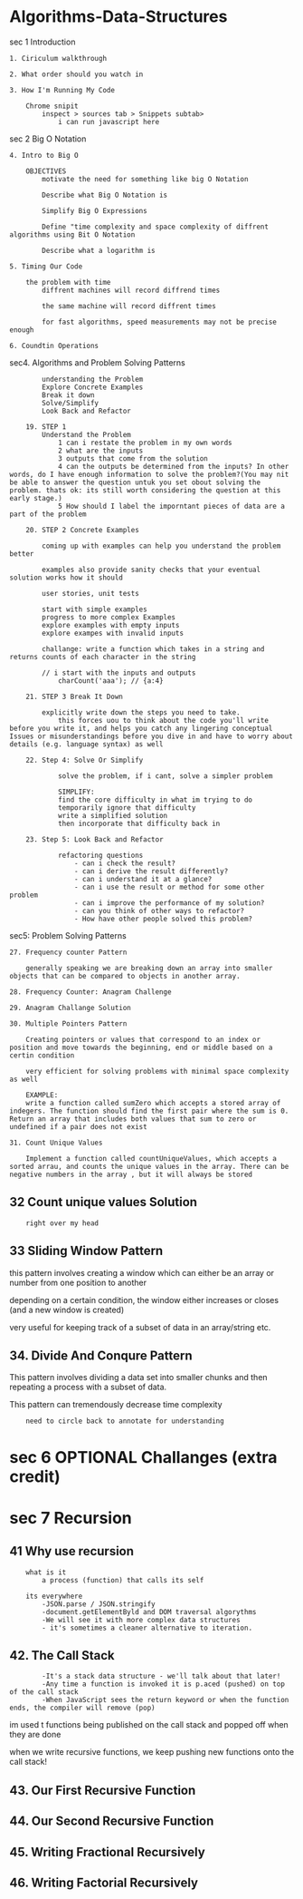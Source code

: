 # Algorithms-Data-Structures

sec 1 Introduction

    1. Ciriculum walkthrough

    2. What order should you watch in

    3. How I'm Running My Code

        Chrome snipit
            inspect > sources tab > Snippets subtab>
                i can run javascript here

sec 2 Big O Notation

    4. Intro to Big O

        OBJECTIVES
            motivate the need for something like big O Notation

            Describe what Big O Notation is

            Simplify Big O Expressions

            Define "time complexity and space complexity of diffrent algorithms using Bit O Notation

            Describe what a logarithm is

    5. Timing Our Code

        the problem with time
            diffrent machines will record diffrend times

            the same machine will record diffrent times

            for fast algorithms, speed measurements may not be precise enough

    6. Coundtin Operations

sec4. Algorithms and Problem Solving Patterns

            understanding the Problem
            Explore Concrete Examples
            Break it down
            Solve/Simplify
            Look Back and Refactor

        19. STEP 1
            Understand the Problem
                1 can i restate the problem in my own words
                2 what are the inputs
                3 outputs that come from the solution
                4 can the outputs be determined from the inputs? In other words, do I have enough information to solve the problem?(You may nit be able to answer the question untuk you set obout solving the problem. thats ok: its still worth considering the question at this early stage.)
                5 How should I label the imporntant pieces of data are a part of the problem

        20. STEP 2 Concrete Examples

            coming up with examples can help you understand the problem better

            examples also provide sanity checks that your eventual solution works how it should

            user stories, unit tests

            start with simple examples
            progress to more complex Examples
            explore examples with empty inputs
            explore exampes with invalid inputs

            challange: write a function which takes in a string and returns counts of each character in the string

            // i start with the inputs and outputs
                charCount('aaa'); // {a:4}

        21. STEP 3 Break It Down

            explicitly write down the steps you need to take.
                this forces uou to think about the code you'll write before you write it, and helps you catch any lingering conceptual Issues or misunderstandings before you dive in and have to worry about details (e.g. language syntax) as well

        22. Step 4: Solve Or Simplify

                solve the problem, if i cant, solve a simpler problem

                SIMPLIFY:
                find the core difficulty in what im trying to do
                temporarily ignore that difficulty
                write a simplified solution
                then incorporate that difficulty back in

        23. Step 5: Look Back and Refactor

                refactoring questions
                    - can i check the result?
                    - can i derive the result differently?
                    - can i understand it at a glance?
                    - can i use the result or method for some other problem
                    - can i improve the performance of my solution?
                    - can you think of other ways to refactor?
                    - How have other people solved this problem?

sec5: Problem Solving Patterns

    27. Frequency counter Pattern

        generally speaking we are breaking down an array into smaller objects that can be compared to objects in another array.

    28. Frequency Counter: Anagram Challenge

    29. Anagram Challange Solution

    30. Multiple Pointers Pattern

        Creating pointers or values that correspond to an index or position and move towards the beginning, end or middle based on a certin condition

        very efficient for solving problems with minimal space complexity as well

        EXAMPLE:
        write a function called sumZero which accepts a stored array of indegers. The function should find the first pair where the sum is 0. Return an array that includes both values that sum to zero or undefined if a pair does not exist

    31. Count Unique Values

        Implement a function called countUniqueValues, which accepts a sorted arrau, and counts the unique values in the array. There can be negative numbers in the array , but it will always be stored

## 32 Count unique values Solution

        right over my head

## 33 Sliding Window Pattern

this pattern involves creating a window which can either be an array or number from one position to another

depending on a certain condition, the window either increases or closes (and a new window is created)

very useful for keeping track of a subset of data in an array/string etc.

## 34. Divide And Conqure Pattern

This pattern involves dividing a data set into smaller chunks and then repeating a process with a subset of data.

This pattern can tremendously decrease time complexity

        need to circle back to annotate for understanding

# sec 6 OPTIONAL Challanges (extra credit)

# sec 7 Recursion

## 41 Why use recursion

        what is it
            a process (function) that calls its self

        its everywhere
            -JSON.parse / JSON.stringify
            -document.getElementByld and DOM traversal algorythms
            -We will see it with more complex data structures
            - it's sometimes a cleaner alternative to iteration.

## 42. The Call Stack

            -It's a stack data structure - we'll talk about that later!
            -Any time a function is invoked it is p.aced (pushed) on top of the call stack
            -When JavaScript sees the return keyword or when the function ends, the compiler will remove (pop)

im used t functions being published on the call stack and popped off when they are done

when we write recursive functions, we keep pushing new functions onto the call stack!

## 43. Our First Recursive Function

## 44. Our Second Recursive Function

## 45. Writing Fractional Recursively

## 46. Writing Factorial Recursively
